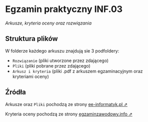 # Egzamin praktyczny INF.03
*Arkusze, kryteria oceny oraz rozwiązania*



## Struktura plików
W folderze każdego arkuszu znajdują sie 3 podfoldery:
- `Rozwiązanie` (pliki utworzone przez zdającego)
- `Pliki` (pliki pobrane przez zdającego)
- `Arkusz i kryteria` (pliki .pdf z arkuszem egzaminacyjnym oraz kryteriami oceny)


## Źródła
Arkusze oraz `Pliki` pochodzą ze strony [ee-informatyk.pl ⇗](https://ee-informatyk.pl/inf03-ee09/praktyka/)

Kryteria oceny pochodzą ze strony [egzaminzawodowy.info ⇗](https://www.testy.egzaminzawodowy.info/technik-programista-arkusze-2019)
